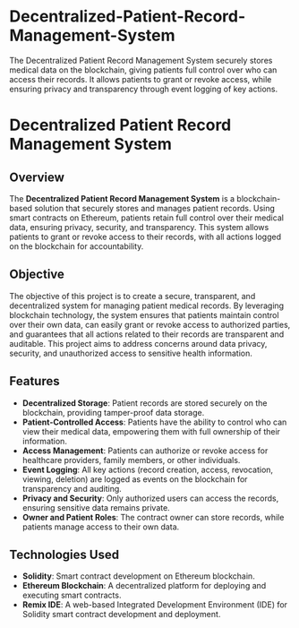 # Decentralized-Patient-Record-Management-System
The Decentralized Patient Record Management System securely stores medical data on the blockchain, giving patients full control over who can access their records. It allows patients to grant or revoke access, while ensuring privacy and transparency through event logging of key actions.

# Decentralized Patient Record Management System

## Overview

The **Decentralized Patient Record Management System** is a blockchain-based solution that securely stores and manages patient records. Using smart contracts on Ethereum, patients retain full control over their medical data, ensuring privacy, security, and transparency. This system allows patients to grant or revoke access to their records, with all actions logged on the blockchain for accountability.

## Objective

The objective of this project is to create a secure, transparent, and decentralized system for managing patient medical records. By leveraging blockchain technology, the system ensures that patients maintain control over their own data, can easily grant or revoke access to authorized parties, and guarantees that all actions related to their records are transparent and auditable. This project aims to address concerns around data privacy, security, and unauthorized access to sensitive health information.

## Features

- **Decentralized Storage**: Patient records are stored securely on the blockchain, providing tamper-proof data storage.
- **Patient-Controlled Access**: Patients have the ability to control who can view their medical data, empowering them with full ownership of their information.
- **Access Management**: Patients can authorize or revoke access for healthcare providers, family members, or other individuals.
- **Event Logging**: All key actions (record creation, access, revocation, viewing, deletion) are logged as events on the blockchain for transparency and auditing.
- **Privacy and Security**: Only authorized users can access the records, ensuring sensitive data remains private.
- **Owner and Patient Roles**: The contract owner can store records, while patients manage access to their own data.

## Technologies Used

- **Solidity**: Smart contract development on Ethereum blockchain.
- **Ethereum Blockchain**: A decentralized platform for deploying and executing smart contracts.
- **Remix IDE**: A web-based Integrated Development Environment (IDE) for Solidity smart contract development and deployment.

